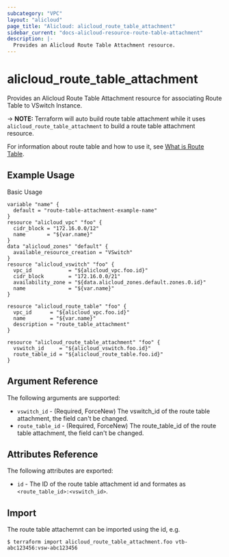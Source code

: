 ```yaml
---
subcategory: "VPC"
layout: "alicloud"
page_title: "Alicloud: alicloud_route_table_attachment"
sidebar_current: "docs-alicloud-resource-route-table-attachment"
description: |-
  Provides an Alicloud Route Table Attachment resource.
---
```


# alicloud\_route\_table\_attachment

Provides an Alicloud Route Table Attachment resource for associating Route Table to VSwitch Instance.

-> **NOTE:** Terraform will auto build route table attachment while it uses `alicloud_route_table_attachment` to build a route table attachment resource.

For information about route table and how to use it, see [What is Route Table](https://www.alibabacloud.com/help/doc-detail/87057.htm).

## Example Usage

Basic Usage

```
variable "name" {
  default = "route-table-attachment-example-name"
}
resource "alicloud_vpc" "foo" {
  cidr_block = "172.16.0.0/12"
  name       = "${var.name}"
}
data "alicloud_zones" "default" {
  available_resource_creation = "VSwitch"
}
resource "alicloud_vswitch" "foo" {
  vpc_id            = "${alicloud_vpc.foo.id}"
  cidr_block        = "172.16.0.0/21"
  availability_zone = "${data.alicloud_zones.default.zones.0.id}"
  name              = "${var.name}"
}

resource "alicloud_route_table" "foo" {
  vpc_id      = "${alicloud_vpc.foo.id}"
  name        = "${var.name}"
  description = "route_table_attachment"
}

resource "alicloud_route_table_attachment" "foo" {
  vswitch_id     = "${alicloud_vswitch.foo.id}"
  route_table_id = "${alicloud_route_table.foo.id}"
}
```
## Argument Reference

The following arguments are supported:

* `vswitch_id` - (Required, ForceNew) The vswitch_id of the route table attachment, the field can't be changed.
* `route_table_id` - (Required, ForceNew) The route_table_id of the route table attachment, the field can't be changed.

## Attributes Reference

The following attributes are exported:

* `id` - The ID of the route table attachment id and formates as `<route_table_id>:<vswitch_id>`.

## Import

The route table attachemnt can be imported using the id, e.g.

```
$ terraform import alicloud_route_table_attachment.foo vtb-abc123456:vsw-abc123456
```

